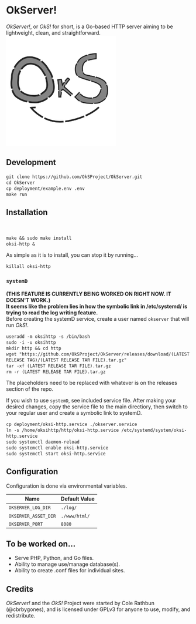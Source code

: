 # OkServer!
_OkServer!_, or _OkS!_ for short, is a Go-based HTTP server aiming to be lightweight, clean, and straightforward.
<img src="OkS.svg" width="300px" />

## Development
    git clone https://github.com/OkSProject/OkServer.git
    cd OkServer
    cp deployment/example.env .env
    make run

## Installation
<br>

    make && sudo make install
    oksi-http &
    
As simple as it is to install, you can stop it by running...

    killall oksi-http


### `systemD`
**(THIS FEATURE IS CURRENTLY BEING WORKED ON RIGHT NOW. IT DOESN'T WORK.)**<br>
**It seems like the problem lies in how the symbolic link in /etc/systemd/ is trying to read the log writing feature.**
<br>
Before creating the systemD service, create a user named `okserver` that will run *OkS!*.
    
    useradd -m oksihttp -s /bin/bash
    sudo -i -u oksihttp
    mkdir http && cd http
    wget "https://github.com/OkSProject/OkServer/releases/download/(LATEST RELEASE TAG)/(LATEST RELEASE TAR FILE).tar.gz"
    tar -xf (LATEST RELEASE TAR FILE).tar.gz
    rm -r (LATEST RELEASE TAR FILE).tar.gz

The placeholders need to be replaced with whatever is on the releases section of the repo.

If you wish to use `systemD`, see included service file. After making your desired changes, copy the service file to the main directiory, then switch to your regular user and create a symbolic link to systemD.

    cp deployment/oksi-http.service ./okserver.service
    ln -s /home/oksihttp/http/oksi-http.service /etc/systemd/system/oksi-http.service
    sudo systemctl daemon-reload
    sudo systemctl enable oksi-http.service
    sudo systemctl start oksi-http.service

## Configuration
Configuration is done via environmental variables.

| Name | Default Value |
| --- | --- |
| `OKSERVER_LOG_DIR` | `./log/` |
| `OKSERVER_ASSET_DIR` | `./www/html/` |
| `OKSERVER_PORT` | `8080` |

## To be worked on...
- Serve PHP, Python, and Go files.
- Ability to manage use/manage database(s).
- Ability to create .conf files for individual sites.

## Credits
_OkServer!_ and the _OkS!_ Project were started by Cole Rathbun (@cbrbygones), and is licensed under GPLv3 for anyone to use, modify, and redistribute.
